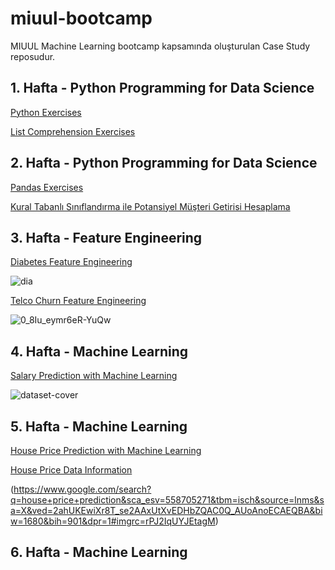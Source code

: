 # miuul-bootcamp

MIUUL Machine Learning bootcamp kapsamında oluşturulan Case Study reposudur.

## 1. Hafta - Python Programming for Data Science

[Python Exercises](https://github.com/defnebusecelik/miuul-bootcamp/blob/main/pythonExercises.py)

[List Comprehension Exercises](https://github.com/defnebusecelik/miuul-bootcamp/blob/main/listComprehension.py)

## 2. Hafta - Python Programming for Data Science

[Pandas Exercises](https://github.com/defnebusecelik/miuul-bootcamp/blob/main/pandasExercises.py)

[Kural Tabanlı Sınıflandırma ile Potansiyel Müşteri Getirisi Hesaplama](https://github.com/defnebusecelik/miuul-bootcamp/blob/main/kural_tabanli_s%C4%B1n%C4%B1flandirma.py)

## 3. Hafta - Feature Engineering

[Diabetes Feature Engineering](https://github.com/defnebusecelik/miuul-bootcamp/blob/main/diabetes_feature.py)

![dia](https://github.com/defnebusecelik/miuul-bootcamp/assets/110555559/c838dd99-9aa8-4ed8-a83f-ce6c26e33850)

[Telco Churn Feature Engineering](https://github.com/defnebusecelik/miuul-bootcamp/blob/main/telco_churn.py)

![0_8Iu_eymr6eR-YuQw](https://github.com/defnebusecelik/miuul-bootcamp/assets/110555559/7a402175-e6a2-4fcb-9a37-9d33c258853a)

## 4. Hafta - Machine Learning

[Salary Prediction with Machine Learning](https://github.com/defnebusecelik/miuul-bootcamp/blob/main/sales_prediction.py)

![dataset-cover](https://github.com/defnebusecelik/miuul-bootcamp/assets/110555559/cbdf7f8d-69c3-43d7-a818-3b47be69f8a6)

## 5. Hafta - Machine Learning

[House Price Prediction with Machine Learning]()

[House Price Data Information](https://github.com/defnebusecelik/miuul-bootcamp/blob/main/housePriceInformation.py)

(https://www.google.com/search?q=house+price+prediction&sca_esv=558705271&tbm=isch&source=lnms&sa=X&ved=2ahUKEwiXr8T_se2AAxUtXvEDHbZQAC0Q_AUoAnoECAEQBA&biw=1680&bih=901&dpr=1#imgrc=rPJ2IqUYJEtagM)

## 6. Hafta - Machine Learning
